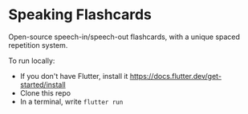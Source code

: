 # Speaking Flashcards

Open-source speech-in/speech-out flashcards, with a unique spaced repetition system.

To run locally:
- If you don't have Flutter, install it
  https://docs.flutter.dev/get-started/install
- Clone this repo
- In a terminal, write `flutter run`